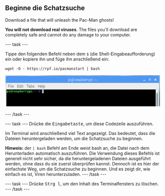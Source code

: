 ## Beginne die Schatzsuche

Download a file that will unleash the Pac-Man ghosts!

**You will not download real viruses**. The files you'll download are completely safe and cannot do any damage to your computer.

\--- task \---

Tippe den folgenden Befehl neben dem `$` (die Shell-Eingabeaufforderung) ein oder kopiere ihn und füge ihn anschließend ein:

    wget -O - https://rpf.io/pacmanstart | bash
    

![Shell-Eingabeaufforderung](images/shellprompt.png)

\--- /task \---

\--- task \--- Drücke die <kbd>Eingabetaste</kbd>, um diese Codezeile auszuführen.

Im Terminal wird anschließend viel Text angezeigt. Das bedeutet, dass die Dateien heruntergeladen werden, um die Schatzsuche zu beginnen.

**Hinweis:** der `| bash` Befehl am Ende weist bash an, die Datei nach dem Herunterladen automatisch auszuführen. Die Verwendung dieses Befehls ist generell nicht sehr sicher, da die heruntergeladenen Dateien ausgeführt werden, ohne dass du sie zuerst überprüfen kannst. Dennoch ist es hier der einfachste Weg, um die Schatzsuche zu beginnen. Und es zeigt dir, wie einfach es ist, Viren herunterzuladen. \--- /task \---

\--- task \--- Drücke <kbd>Strg l</kbd>, um den Inhalt des Terminalfensters zu löschen. \--- /task \---